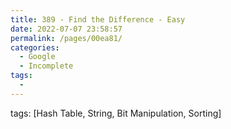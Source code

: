 ```yaml
---
title: 389 - Find the Difference - Easy
date: 2022-07-07 23:58:57
permalink: /pages/00ea81/
categories:
  - Google
  - Incomplete
tags:
  - 
---
```

tags: [Hash Table, String, Bit Manipulation, Sorting]